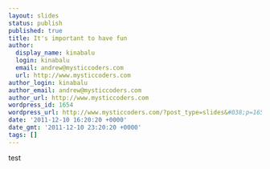 ```yaml
---
layout: slides
status: publish
published: true
title: It's important to have fun
author:
  display_name: kinabalu
  login: kinabalu
  email: andrew@mysticcoders.com
  url: http://www.mysticcoders.com
author_login: kinabalu
author_email: andrew@mysticcoders.com
author_url: http://www.mysticcoders.com
wordpress_id: 1654
wordpress_url: http://www.mysticcoders.com/?post_type=slides&#038;p=1654
date: '2011-12-10 16:20:20 +0000'
date_gmt: '2011-12-10 23:20:20 +0000'
tags: []
---
```

<p>test</p>

